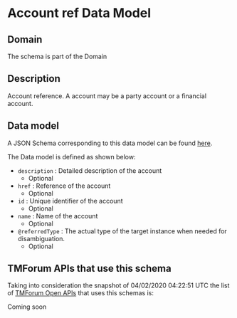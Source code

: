 # Account ref Data Model

## Domain

The  schema is part of the  Domain

## Description

Account reference. A account may be a party account or a financial account.

## Data model

A JSON Schema corresponding to this data model can be found
[here](https://github.com/tmforum-rand/schemas/blob/candidates/EngagedParty/AccountRef.schema.json).

The Data model is defined as shown below:
- `description` : Detailed description of the account
  - Optional
- `href` : Reference of the account
  - Optional
- `id` : Unique identifier of the account
  - Optional
- `name` : Name of the account
  - Optional
- `@referredType` : The actual type of the target instance when needed for disambiguation.
  - Optional




## TMForum APIs that use this schema

Taking into consideration the snapshot of 04/02/2020 04:22:51 UTC the list of [TMForum Open APIs](https://www.tmforum.org/open-apis/) that uses this schemas is:

Coming soon
